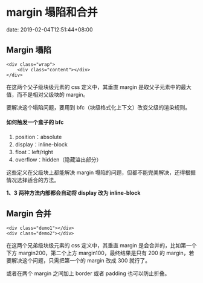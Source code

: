 # margin 塌陷和合并

date: 2019-02-04T12:51:44+08:00

## Margin 塌陷

```
<div class="wrap">
    <div class="content"></div>
</div>
```

<!--more-->

在这两个父子级块级元素的 css 定义中，其垂直 margin 是取父子元素中的最大值，而不是相对父级块的 margin。

要解决这个塌陷问题，要用到 bfc（块级格式化上下文）改变父级的渲染规则。

#### 如何触发一个盒子的 bfc

1. position：absolute
2. display：inline-block
3. float：left/right
4. overflow：hidden（隐藏溢出部分）

这些定义在父级块上都能解决 margin 塌陷的问题，但都不能完美解决，还得根据情况选择适合的方法。

**1、3 两种方法内部都会自动将 display 改为 inline-block**

## Margin 合并

```
<div class="demo1"></div>
<div class="demo2"></div>
```

在这两个兄弟级块级元素的 css 定义中，其垂直 margin 是会合并的，比如第一个下方 margin200，第二个上方 margin100，最终结果是只有 200 的 margin，若要解决这个问题，只需把第一个的 margin 改成 300 就行了。

或者在两个 margin 之间加上 border 或者 padding 也可以防止折叠。
